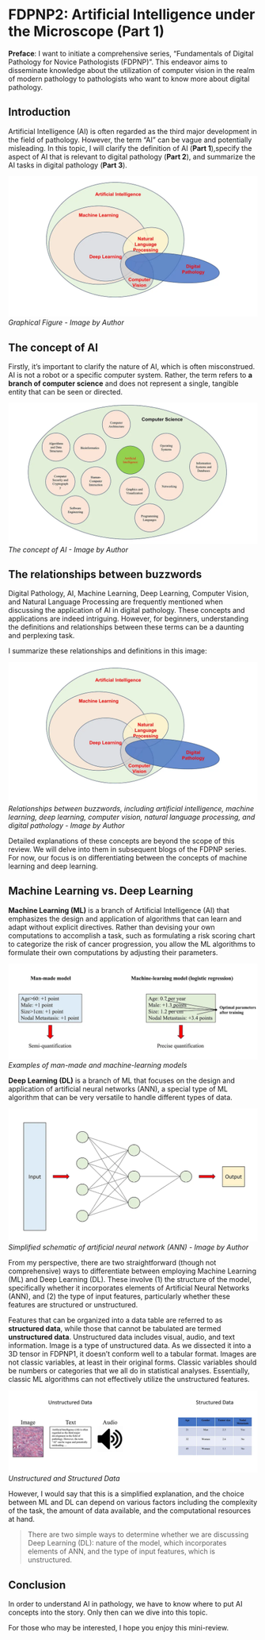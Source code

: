 # FDPNP2: Artificial Intelligence under the Microscope (Part 1)

**Preface**: I want to initiate a comprehensive series, “Fundamentals of Digital Pathology for Novice Pathologists (FDPNP)”. This endeavor aims to disseminate knowledge about the utilization of computer vision in the realm of modern pathology to pathologists who want to know more about digital pathology.

## Introduction

Artificial Intelligence (AI) is often regarded as the third major development in the field of pathology. However, the term “AI” can be vague and potentially misleading. In this topic, I will clarify the definition of AI (**Part 1**),specify the aspect of AI that is relevant to digital pathology (**Part 2**), and summarize the AI tasks in digital pathology (**Part 3**).

![Image 1](/img/post13_image1.webp)
*Graphical Figure - Image by Author*

## The concept of AI

Firstly, it’s important to clarify the nature of AI, which is often misconstrued. AI is not a robot or a specific computer system. Rather, the term refers to **a branch of computer science** and does not represent a single, tangible entity that can be seen or directed.

![Image 2](/img/post13_image2.webp)
*The concept of AI - Image by Author*

## The relationships between buzzwords

Digital Pathology, AI, Machine Learning, Deep Learning, Computer Vision, and Natural Language Processing are frequently mentioned when discussing the application of AI in digital pathology. These concepts and applications are indeed intriguing. However, for beginners, understanding the definitions and relationships between these terms can be a daunting and perplexing task.

I summarize these relationships and definitions in this image:

![Image 3](/img/post13_image1.webp)
*Relationships between buzzwords, including artificial intelligence, machine learning, deep learning, computer vision, natural language processing, and digital pathology - Image by Author*

Detailed explanations of these concepts are beyond the scope of this review. We will delve into them in subsequent blogs of the FDPNP series. For now, our focus is on differentiating between the concepts of machine learning and deep learning.

## Machine Learning vs. Deep Learning

**Machine Learning (ML)** is a branch of Artificial Intelligence (AI) that emphasizes the design and application of algorithms that can learn and adapt without explicit directives. Rather than devising your own computations to accomplish a task, such as formulating a risk scoring chart to categorize the risk of cancer progression, you allow the ML algorithms to formulate their own computations by adjusting their parameters.

![Image 4](/img/post13_image4.webp)
*Examples of man-made and machine-learning models*

**Deep Learning (DL)** is a branch of ML that focuses on the design and application of artificial neural networks (ANN), a special type of ML algorithm that can be very versatile to handle different types of data.

![Image 5](/img/post13_image5.webp)
*Simplified schematic of artificial neural network (ANN) - Image by Author*

From my perspective, there are two straightforward (though not comprehensive) ways to differentiate between employing Machine Learning (ML) and Deep Learning (DL). These involve (1) the structure of the model, specifically whether it incorporates elements of Artificial Neural Networks (ANN), and (2) the type of input features, particularly whether these features are structured or unstructured.

Features that can be organized into a data table are referred to as **structured data**, while those that cannot be tabulated are termed **unstructured data**. Unstructured data includes visual, audio, and text information. Image is a type of unstructured data. As we dissected it into a 3D tensor in FDPNP1, it doesn’t conform well to a tabular format. Images are not classic variables, at least in their original forms. Classic variables should be numbers or categories that we all do in statistical analyses. Essentially, classic ML algorithms can not effectively utilize the unstructured features.

![Image 6](/img/post13_image6.webp)
*Unstructured and Structured Data*

However, I would say that this is a simplified explanation, and the choice between ML and DL can depend on various factors including the complexity of the task, the amount of data available, and the computational resources at hand.

> There are two simple ways to determine whether we are discussing Deep Learning (DL): nature of the model, which incorporates elements of ANN, and the type of input features, which is unstructured.

## Conclusion
In order to understand AI in pathology, we have to know where to put AI concepts into the story. Only then can we dive into this topic.

For those who may be interested, I hope you enjoy this mini-review.


